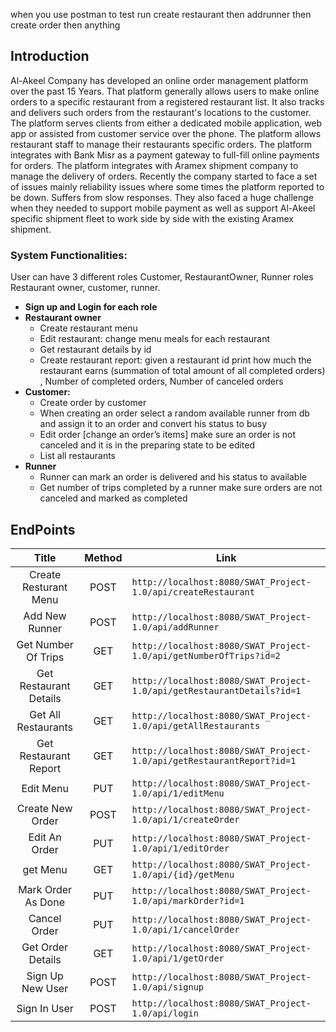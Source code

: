 when you use postman to test run create restaurant then addrunner then create order then anything

## **Introduction**

Al-Akeel Company has developed an online order management platform over the past 15 Years. That platform generally allows users to make online orders to a specific restaurant from a registered restaurant list. It also tracks and delivers such orders from the restaurant's locations to the customer. The platform serves clients from either a dedicated mobile application, web app or assisted from customer service over the phone. The platform allows restaurant staff to manage their restaurants specific orders. The platform integrates with Bank Misr as a payment gateway to full-fill online payments for orders. The platform integrates with Aramex shipment company to manage the delivery of orders. Recently the company started to face a set of issues mainly reliability issues where some times the platform reported to be down. Suffers from slow responses. They also faced a huge challenge when they needed to support mobile payment as well as support Al-Akeel specific shipment fleet to work side by side with the existing Aramex shipment.

### **System Functionalities:**

User can have 3 different roles Customer, RestaurantOwner, Runner roles Restaurant owner, customer, runner.

- **Sign up and Login for each role**
- **Restaurant owner**
  - Create restaurant menu
  - Edit restaurant: change menu meals for each restaurant
  - Get restaurant details by id
  - Create restaurant report: given a restaurant id print how much the restaurant earns (summation of total amount of all completed orders) , Number of completed orders, Number of canceled orders
- **Customer:**
  - Create order by customer
  - When creating an order select a random available runner from db and assign it to an order and convert his status to busy
  - Edit order [change an order’s items] make sure an order is not canceled and it is in the preparing state to be edited
  - List all restaurants
- **Runner**
  - Runner can mark an order is delivered and his status to available
  - Get number of trips completed by a runner make sure orders are not canceled
    and marked as completed

## **EndPoints**

|         Title          | Method | Link                                                                   |
| :--------------------: | :----: | ---------------------------------------------------------------------- |
| Create Resturant Menu  |  POST  | `http://localhost:8080/SWAT_Project-1.0/api/createRestaurant`          |
|     Add New Runner     |  POST  | `http://localhost:8080/SWAT_Project-1.0/api/addRunner`                 |
|  Get Number Of Trips   |  GET   | `http://localhost:8080/SWAT_Project-1.0/api/getNumberOfTrips?id=2`     |
| Get Restaurant Details |  GET   | `http://localhost:8080/SWAT_Project-1.0/api/getRestaurantDetails?id=1` |
|  Get All Restaurants   |  GET   | `http://localhost:8080/SWAT_Project-1.0/api/getAllRestaurants`         |
| Get Restaurant Report  |  GET   | `http://localhost:8080/SWAT_Project-1.0/api/getRestaurantReport?id=1`  |
|       Edit Menu        |  PUT   | `http://localhost:8080/SWAT_Project-1.0/api/1/editMenu`                |
|    Create New Order    |  POST  | `http://localhost:8080/SWAT_Project-1.0/api/1/createOrder`             |
|     Edit An Order      |  PUT   | `http://localhost:8080/SWAT_Project-1.0/api/1/editOrder`               |
|        get Menu        |  GET   | `http://localhost:8080/SWAT_Project-1.0/api/{id}/getMenu`              |
|   Mark Order As Done   |  PUT   | `http://localhost:8080/SWAT_Project-1.0/api/markOrder?id=1`            |
|      Cancel Order      |  PUT   | `http://localhost:8080/SWAT_Project-1.0/api/1/cancelOrder`             |
|   Get Order Details    |  GET   | `http://localhost:8080/SWAT_Project-1.0/api/1/getOrder`                |
|    Sign Up New User    |  POST  | `http://localhost:8080/SWAT_Project-1.0/api/signup`                    |
|      Sign In User      |  POST  | `http://localhost:8080/SWAT_Project-1.0/api/login`                     |
